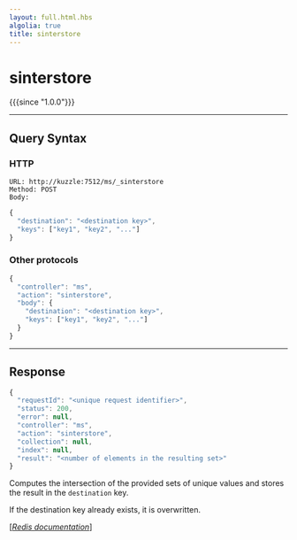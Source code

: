 ```yaml
---
layout: full.html.hbs
algolia: true
title: sinterstore
---
```


# sinterstore

{{{since "1.0.0"}}}




---

## Query Syntax

### HTTP

```http
URL: http://kuzzle:7512/ms/_sinterstore
Method: POST  
Body:
```


```js
{
  "destination": "<destination key>",
  "keys": ["key1", "key2", "..."]
}
```



### Other protocols


```js
{
  "controller": "ms",
  "action": "sinterstore",
  "body": {
    "destination": "<destination key>",
    "keys": ["key1", "key2", "..."]
  }
}
```

---

## Response

```javascript
{
  "requestId": "<unique request identifier>",
  "status": 200,
  "error": null,
  "controller": "ms",
  "action": "sinterstore",
  "collection": null,
  "index": null,
  "result": "<number of elements in the resulting set>"
}
```

Computes the intersection of the provided sets of unique values and stores the result in the `destination` key.

If the destination key already exists, it is overwritten.

[[_Redis documentation_]](https://redis.io/commands/sinterstore)
